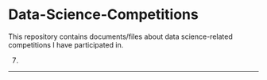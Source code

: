 # Data-Science-Competitions
This repository contains documents/files about data science-related competitions I have participated in.

7.
---
